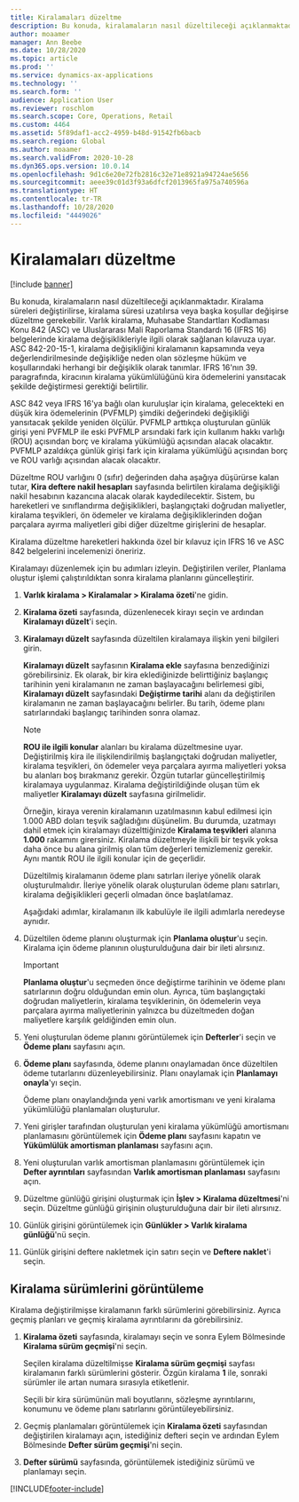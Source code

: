 ```yaml
---
title: Kiralamaları düzeltme
description: Bu konuda, kiralamaların nasıl düzeltileceği açıklanmaktadır. Kiralama süreleri değiştirilirse, kiralama süresi uzatılırsa veya başka koşullar değişirse düzeltme gerekebilir.
author: moaamer
manager: Ann Beebe
ms.date: 10/28/2020
ms.topic: article
ms.prod: ''
ms.service: dynamics-ax-applications
ms.technology: ''
ms.search.form: ''
audience: Application User
ms.reviewer: roschlom
ms.search.scope: Core, Operations, Retail
ms.custom: 4464
ms.assetid: 5f89daf1-acc2-4959-b48d-91542fb6bacb
ms.search.region: Global
ms.author: moaamer
ms.search.validFrom: 2020-10-28
ms.dyn365.ops.version: 10.0.14
ms.openlocfilehash: 9d1c6e20e72fb2816c32e71e8921a94724ae5656
ms.sourcegitcommit: aeee39c01d3f93a6dfcf2013965fa975a740596a
ms.translationtype: HT
ms.contentlocale: tr-TR
ms.lasthandoff: 10/28/2020
ms.locfileid: "4449026"
---
```

# <a name="adjust-leases"></a>Kiralamaları düzeltme

[!include [banner](../includes/banner.md)]

Bu konuda, kiralamaların nasıl düzeltileceği açıklanmaktadır. Kiralama süreleri değiştirilirse, kiralama süresi uzatılırsa veya başka koşullar değişirse düzeltme gerekebilir. Varlık kiralama, Muhasabe Standartları Kodlaması Konu 842 (ASC) ve Uluslararası Mali Raporlama Standardı 16 (IFRS 16) belgelerinde kiralama değişiklikleriyle ilgili olarak sağlanan kılavuza uyar. ASC 842-20-15-1, kiralama değişikliğini kiralamanın kapsamında veya değerlendirilmesinde değişikliğe neden olan sözleşme hüküm ve koşullarındaki herhangi bir değişiklik olarak tanımlar. IFRS 16'nın 39. paragrafında, kiracının kiralama yükümlülüğünü kira ödemelerini yansıtacak şekilde değiştirmesi gerektiği belirtilir.

ASC 842 veya IFRS 16'ya bağlı olan kuruluşlar için kiralama, gelecekteki en düşük kira ödemelerinin (PVFMLP) şimdiki değerindeki değişikliği yansıtacak şekilde yeniden ölçülür. PVFMLP arttıkça oluşturulan günlük girişi yeni PVFMLP ile eski PVFMLP arsındaki fark için kullanım hakkı varlığı (ROU) açısından borç ve kiralama yükümlüğü açısından alacak olacaktır. PVFMLP azaldıkça günlük girişi fark için kiralama yükümlüğü açısından borç ve ROU varlığı açısından alacak olacaktır.

Düzeltme ROU varlığını 0 (sıfır) değerinden daha aşağıya düşürürse kalan tutar, **Kira deftere nakil hesapları** sayfasında belirtilen kiralama değişikliği nakil hesabının kazancına alacak olarak kaydedilecektir. Sistem, bu hareketleri ve sınıflandırma değişiklikleri, başlangıçtaki doğrudan maliyetler, kiralama teşvikleri, ön ödemeler ve kiralama değişikliklerinden doğan parçalara ayırma maliyetleri gibi diğer düzeltme girişlerini de hesaplar.

Kiralama düzeltme hareketleri hakkında özel bir kılavuz için IFRS 16 ve ASC 842 belgelerini incelemenizi öneririz.

Kiralamayı düzenlemek için bu adımları izleyin. Değiştirilen veriler, Planlama oluştur işlemi çalıştırıldıktan sonra kiralama planlarını güncelleştirir.

1. **Varlık kiralama \> Kiralamalar \> Kiralama özeti**'ne gidin.
2. **Kiralama özeti** sayfasında, düzenlenecek kirayı seçin ve ardından **Kiralamayı düzelt**'i seçin.
3. **Kiralamayı düzelt** sayfasında düzeltilen kiralamaya ilişkin yeni bilgileri girin.

    **Kiralamayı düzelt** sayfasının **Kiralama ekle** sayfasına benzediğinizi görebilirsiniz. Ek olarak, bir kira eklediğinizde belirttiğiniz başlangıç tarihinin yeni kiralamanın ne zaman başlayacağını belirlemesi gibi, **Kiralamayı düzelt** sayfasındaki **Değiştirme tarihi** alanı da değiştirilen kiralamanın ne zaman başlayacağını belirler. Bu tarih, ödeme planı satırlarındaki başlangıç tarihinden sonra olamaz.

    > [!NOTE]
    > **ROU ile ilgili konular** alanları bu kiralama düzeltmesine uyar. Değiştirilmiş kira ile ilişkilendirilmiş başlangıçtaki doğrudan maliyetler, kiralama teşvikleri, ön ödemeler veya parçalara ayırma maliyetleri yoksa bu alanları boş bırakmanız gerekir. Özgün tutarlar güncelleştirilmiş kiralamaya uygulanmaz. Kiralama değiştirildiğinde oluşan tüm ek maliyetler **Kiralamayı düzelt** sayfasına girilmelidir.
    > 
    > Örneğin, kiraya verenin kiralamanın uzatılmasının kabul edilmesi için 1.000 ABD doları teşvik sağladığını düşünelim. Bu durumda, uzatmayı dahil etmek için kiralamayı düzelttiğinizde **Kiralama teşvikleri** alanına **1.000** rakamını girersiniz. Kiralama düzeltmeyle ilişkili bir teşvik yoksa daha önce bu alana girilmiş olan tüm değerleri temizlemeniz gerekir. Aynı mantık ROU ile ilgili konular için de geçerlidir.

    Düzeltilmiş kiralamanın ödeme planı satırları ileriye yönelik olarak oluşturulmalıdır. İleriye yönelik olarak oluşturulan ödeme planı satırları, kiralama değişiklikleri geçerli olmadan önce başlatılamaz.

    Aşağıdaki adımlar, kiralamanın ilk kabulüyle ile ilgili adımlarla neredeyse aynıdır.

4. Düzeltilen ödeme planını oluşturmak için **Planlama oluştur**'u seçin. Kiralama için ödeme planının oluşturulduğuna dair bir ileti alırsınız.

    > [!IMPORTANT]
    > **Planlama oluştur**'u seçmeden önce değiştirme tarihinin ve ödeme planı satırlarının doğru olduğundan emin olun. Ayrıca, tüm başlangıçtaki doğrudan maliyetlerin, kiralama teşviklerinin, ön ödemelerin veya parçalara ayırma maliyetlerinin yalnızca bu düzeltmeden doğan maliyetlere karşılık geldiğinden emin olun.

5. Yeni oluşturulan ödeme planını görüntülemek için **Defterler**'i seçin ve **Ödeme planı** sayfasını açın.
6. **Ödeme planı** sayfasında, ödeme planını onaylamadan önce düzeltilen ödeme tutarlarını düzenleyebilirsiniz. Planı onaylamak için **Planlamayı onayla**'yı seçin.

    Ödeme planı onaylandığında yeni varlık amortismanı ve yeni kiralama yükümlülüğü planlamaları oluşturulur.

7. Yeni girişler tarafından oluşturulan yeni kiralama yükümlüğü amortismanı planlamasını görüntülemek için **Ödeme planı** sayfasını kapatın ve **Yükümlülük amortisman planlaması** sayfasını açın.
8. Yeni oluşturulan varlık amortisman planlamasını görüntülemek için **Defter ayrıntıları** sayfasından **Varlık amortisman planlaması** sayfasını açın.
9. Düzeltme günlüğü girişini oluşturmak için **İşlev \> Kiralama düzeltmesi**'ni seçin. Düzeltme günlüğü girişinin oluşturulduğuna dair bir ileti alırsınız. 
10. Günlük girişini görüntülemek için **Günlükler \> Varlık kiralama günlüğü**'nü seçin.
11. Günlük girişini deftere nakletmek için satırı seçin ve **Deftere naklet**'i seçin.

## <a name="view-lease-versions"></a>Kiralama sürümlerini görüntüleme

Kiralama değiştirilmişse kiralamanın farklı sürümlerini görebilirsiniz. Ayrıca geçmiş planları ve geçmiş kiralama ayrıntılarını da görebilirsiniz.

1. **Kiralama özeti** sayfasında, kiralamayı seçin ve sonra Eylem Bölmesinde **Kiralama sürüm geçmişi**'ni seçin.

    Seçilen kiralama düzeltilmişse **Kiralama sürüm geçmişi** sayfası kiralamanın farklı sürümlerini gösterir. Özgün kiralama **1** ile, sonraki sürümler ile artan numara sırasıyla etiketlenir.

    Seçili bir kira sürümünün mali boyutlarını, sözleşme ayrıntılarını, konumunu ve ödeme planı satırlarını görüntüleyebilirsiniz.

2. Geçmiş planlamaları görüntülemek için **Kiralama özeti** sayfasından değiştirilen kiralamayı açın, istediğiniz defteri seçin ve ardından Eylem Bölmesinde **Defter sürüm geçmişi**'ni seçin.
3. **Defter sürümü** sayfasında, görüntülemek istediğiniz sürümü ve planlamayı seçin.


[!INCLUDE[footer-include](../../includes/footer-banner.md)]